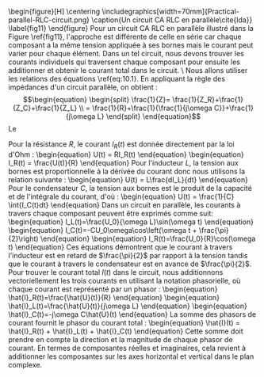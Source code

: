 \begin{figure}[H]
\centering
\includegraphics[width=70mm]{Practical-parallel-RLC-circuit.png}
\caption{Un circuit CA RLC en parallèle\cite{Ida}}
\label{fig11}
\end{figure}
Pour un circuit CA RLC en parallèle illustré dans la Figure \ref{fig11}, l'approche est différente de celle en série car chaque composant a la même tension appliquée à ses bornes mais le courant peut varier pour chaque élément. Dans un tel circuit, nous devons trouver les courants individuels qui traversent chaque composant pour ensuite les additionner et obtenir le courant total dans le circuit.
\\
Nous allons utiliser les relations des équations \ref{eq:10.1}. En appliquant la règle des impédances d'un circuit parallèle, on obtient :
$$\begin{equation}
    \begin{split}
        \frac{1}{Z}= \frac{1}{Z_R}+\frac{1}{Z_C}+\frac{1}{Z_L} \\
        = \frac{1}{R}+\frac{1}{\frac{1}{j\omega C}}+\frac{1}{j\omega L}
    \end{split}
\end{equation}$$
Le 








Pour la résistance $R$, le courant $I_R(t)$ est donnée directement par la loi d'Ohm :
\begin{equation}
    U(t) = RI_R(t)
\end{equation}
\begin{equation}
    I_R(t) = \frac{U(t)}{R}
\end{equation}
Pour l'inducteur $L$, la tension aux bornes est proportionnelle à la dérivée du courant donc nous utilisons la relation suivante :
\begin{equation}
    U(t) = L\frac{dI_L}{dt}
\end{equation}
Pour le condensateur $C$, la tension aux bornes est le produit de la capacité et de l'intégrale du courant, d'où :
\begin{equation}
    U(t) = \frac{1}{C} \int{I_C(t)dt}
\end{equation}
Dans un circuit en parallèle, les courants à travers chaque composant peuvent être exprimés comme 
suit:
\begin{equation}
    I_L(t)=\frac{U_0}{\omega L}\sin(\omega t)
\end{equation}
\begin{equation}
    I_C(t)=-CU_0\omega\cos\left(\omega t + \frac{\pi}{2}\right)
\end{equation}
\begin{equation}
    I_R(t)=\frac{U_0}{R}\cos(\omega t)
\end{equation}
Ces équations démontrent que le courant à travers l'inducteur est en retard de $\frac{\pi}{2}$ par rapport à la tension tandis que le courant à travers le condensateur est en avance de $\frac{\pi}{2}$. Pour trouver le courant total $I(t)$ dans le circuit,  nous additionnons vectoriellement les trois courants en utilisant la notation phasorielle, où chaque courant est représenté par un phasor :
\begin{equation}
    \hat{I}_R(t)=\frac{\hat{U}(t)}{R}
\end{equation}
\begin{equation}
    \hat{I}_L(t)=\frac{\hat{U}(t)}{j\omega L}
\end{equation}
\begin{equation}
    \hat{I}_C(t)=-j\omega C\hat{U}(t)
\end{equation}
La somme des phasors de courant fournit le phasor du courant total :
\begin{equation}
    \hat{I}(t) = \hat{I}_R(t) + \hat{I}_L(t) + \hat{I}_C(t)
\end{equation}
Cette somme doit prendre en compte la direction et la magnitude de chaque phasor de courant. En termes de composantes réelles et imaginaires, cela revient à additionner les composantes sur les axes horizontal et vertical dans le plan complexe.
